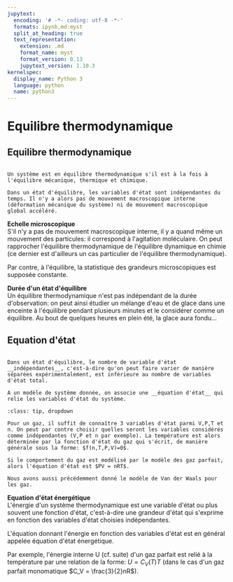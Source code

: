 ```yaml
---
jupytext:
  encoding: '# -*- coding: utf-8 -*-'
  formats: ipynb,md:myst
  split_at_heading: true
  text_representation:
    extension: .md
    format_name: myst
    format_version: 0.13
    jupytext_version: 1.10.3
kernelspec:
  display_name: Python 3
  language: python
  name: python3
---
```

# Equilibre thermodynamique

## Equilibre thermodynamique

````{important} __Définition : Equilibre thermodynamique__

Un système est en équilibre thermodynamique s'il est à la fois à l'équilibre mécanique, thermique et chimique.

Dans un état d'équilibre, les variables d'état sont indépendantes du temps. Il n'y a alors pas de mouvement macroscopique interne (déformation mécanique du système) ni de mouvement macroscopique global accéléré.

````


__Echelle microscopique__  
S'il n'y a pas de mouvement macroscopique interne, il y a quand même un mouvement des particules: il correspond à l'agitation moléculaire. On peut rapprocher l'équilibre thermodynamique de l'équilibre dynamique en chimie (ce dernier est d'ailleurs un cas particulier de l'équilibre thermodynamique).

Par contre, à l'équilibre, la statistique des grandeurs microscopiques est supposée constante.



__Durée d'un état d'équilibre__  
Un équilibre thermodynamique n'est pas indépendant de la durée d'observation: on peut ainsi étudier un mélange d'eau et de glace dans une enceinte à l'équilibre pendant plusieurs minutes et le considérer comme un équilibre. Au bout de quelques heures en plein été, la glace aura fondu... 


## Equation d'état

````{important} __Définition : Equation d'état__

Dans un état d'équilibre, le nombre de variable d'état __indépendantes__, c'est-à-dire qu'on peut faire varier de manière séparées expérimentalement, est inférieure au nombre de variables d'état total.

A un modèle de système donnée, on associe une __équation d'état__ qui relie les variables d'état du système.

````

````{admonition} Exemple : Equation d'état d'un gaz.
:class: tip, dropdown

Pour un gaz, il suffit de connaître 3 variables d'état parmi V,P,T et n. On peut par contre choisir quelles seront les variables considérés comme indépendantes (V,P et n par exemple). La température est alors déterminée par la fonction d'état du gaz qui s'écrit, de manière générale sous la forme: $f(n,T,P,V)=0$.

Si le comportement du gaz est modélisé par le modèle des gaz parfait, alors l'équation d'état est $PV = nRT$.

Nous avons aussi précédemment donné le modèle de Van der Waals pour les gaz.
````


__Equation d'état énergétique__  
L'énergie d'un système thermodynamique est une variable d'état ou plus souvent une fonction d'état, c'est-à-dire une grandeur d'état qui s'exprime en fonction des variables d'état choisies indépendantes.

L'équation donnant l'énergie en fonction des variables d'état est en général appelée équation d'état énergétique.

Par exemple, l'énergie interne U (cf. suite) d'un gaz parfait est relié à la température par une relation de la forme: $U = C_V(T) T$ (dans le cas d'un gaz parfait monomatique $C_V = \frac{3}{2}nR$).

